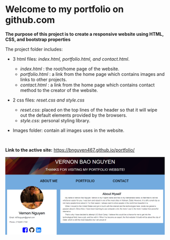# Welcome to my portfolio on github.com

**The purpose of this project is to create a responsive website using HTML, CSS, and bootstrap properties**

The project folder includes:
- 3 html files: *index.html, portfolio.html, and contact.html*.
  - *index.html* : the root/home page of the website.
  - *portfolio.html* : a link from the home page which contains images and links to other projects.
  - *contact.html* : a link from the home page which contains contact method to the creator of the website.
  
- 2 css files: *reset.css and style.css*
  - *reset.css*: placed on the top lines of the header so that it will wipe out the default elements provided by the browsers.
  - *style.css*: personal styling library.
  
- Images folder: contain all images uses in the website.
</br>

**Link to the active site:** https://bnguyen467.github.io/portfolio/

![Example Image](https://github.com/bnguyen467/portfolio/blob/master/assets/images/about-me.png)

